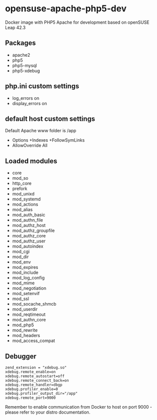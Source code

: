 # opensuse-apache-php5-dev
Docker image with PHP5 Apache for development based on openSUSE Leap 42.3



## Packages

*	apache2
*	php5
*	php5-mysql
*	php5-xdebug

## php.ini custom settings

*	log_errors on
*	display_errors on

## default host custom settings

Default Apache www folder is /app

*	Options +Indexes +FollowSymLinks
*	AllowOverride All

## Loaded modules

*	core
*	mod_so
*	http_core
*	prefork
*	mod_unixd
*	mod_systemd
*	mod_actions
*	mod_alias
*	mod_auth_basic 
*	mod_authn_file
*	mod_authz_host
*	mod_authz_groupfile
*	mod_authz_core
*	mod_authz_user
*	mod_autoindex
*	mod_cgi
*	mod_dir
*	mod_env
*	mod_expires
*	mod_include
*	mod_log_config
*	mod_mime
*	mod_negotiation
*	mod_setenvif
*	mod_ssl
*	mod_socache_shmcb
*	mod_userdir 
*	mod_reqtimeout 
*	mod_authn_core 
*	mod_php5 
*	mod_rewrite
*	mod_headers
*	mod_access_compat

## Debugger

	zend_extension = "xdebug.so"
	xdebug.remote_enable=on
	xdebug.remote_autostart=off
	xdebug.remote_connect_back=on
	xdebug.remote_handler=dbgp
	xdebug.profiler_enable=0
	xdebug.profiler_output_dir="/app"
	xdebug.remote_port=9000

Remember to enable communication from Docker to host on port 9000 - please refer to your distro documentation.
